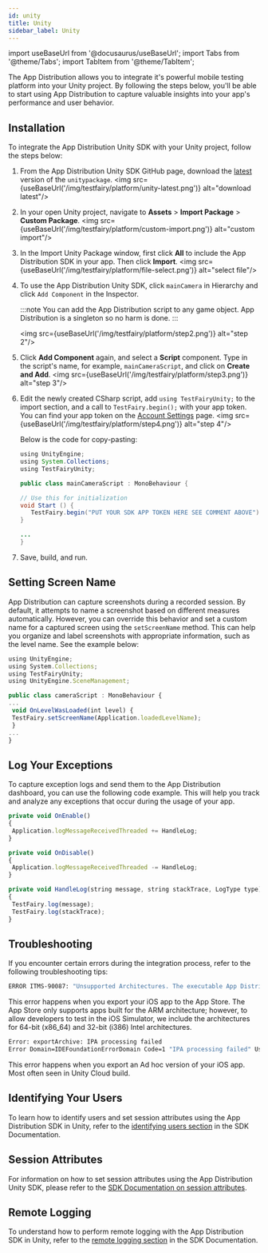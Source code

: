```yaml
---
id: unity
title: Unity
sidebar_label: Unity
---
```


import useBaseUrl from '@docusaurus/useBaseUrl';
import Tabs from '@theme/Tabs';
import TabItem from '@theme/TabItem';

The App Distribution allows you to integrate it's powerful mobile testing platform into your Unity project. By following the steps below, you'll be able to start using App Distribution to capture valuable insights into your app's performance and user behavior.

## Installation

To integrate the App Distribution Unity SDK with your Unity project, follow the steps below:


1. From the App Distribution Unity SDK GitHub page, download the [latest](https://github.com/testfairy/testfairy-unity-plugin/releases) version of the `unitypackage`.
   <img src={useBaseUrl('/img/testfairy/platform/unity-latest.png')} alt="download latest"/>

2. In your open Unity project, navigate to **Assets** > **Import Package** > **Custom Package**.
   <img src={useBaseUrl('/img/testfairy/platform/custom-import.png')} alt="custom import"/>

3. In the Import Unity Package window, first click **All** to include the App Distribution SDK in your app. Then click **Import**.
   <img src={useBaseUrl('/img/testfairy/platform/file-select.png')} alt="select file"/>

4. To use the App Distribution Unity SDK, click `mainCamera` in Hierarchy and click `Add Component` in the Inspector.

   :::note
   You can add the App Distribution script to any game object. App Distribution is a singleton so no harm is done.
   :::

   <img src={useBaseUrl('/img/testfairy/platform/step2.png')} alt="step 2"/>

5. Click **Add Component** again, and select a **Script** component. Type in the script's name, for example, `mainCameraScript`, and click on **Create and Add**.
   <img src={useBaseUrl('/img/testfairy/platform/step3.png')} alt="step 3"/>

6. Edit the newly created CSharp script, add `using TestFairyUnity;` to the import section, and a call to `TestFairy.begin();` with your app token. You can find your app token on the [Account Settings](https://app.testfairy.com/settings/#apptoken) page.
   <img src={useBaseUrl('/img/testfairy/platform/step4.png')} alt="step 4"/>

   Below is the code for copy-pasting:

   ```java
   using UnityEngine;
   using System.Collections;
   using TestFairyUnity;

   public class mainCameraScript : MonoBehaviour {

   // Use this for initialization
   void Start () {
      TestFairy.begin("PUT YOUR SDK APP TOKEN HERE SEE COMMENT ABOVE");
   }

   ...
   }
   ```

7. Save, build, and run.


## Setting Screen Name

App Distribution can capture screenshots during a recorded session. By default, it attempts to name a screenshot based on different measures automatically. However, you can override this behavior and set a custom name for a captured screen using the `setScreenName` method. This can help you organize and label screenshots with appropriate information, such as the level name. See the example below:


```js
using UnityEngine;
using System.Collections;
using TestFairyUnity;
using UnityEngine.SceneManagement;

public class cameraScript : MonoBehaviour {
...
 void OnLevelWasLoaded(int level) {
 TestFairy.setScreenName(Application.loadedLevelName);
 }
...
}
```

## Log Your Exceptions

To capture exception logs and send them to the App Distribution dashboard, you can use the following code example. This will help you track and analyze any exceptions that occur during the usage of your app.

```js
private void OnEnable()
{
 Application.logMessageReceivedThreaded += HandleLog;
}

private void OnDisable()
{
 Application.logMessageReceivedThreaded -= HandleLog;
}

private void HandleLog(string message, string stackTrace, LogType type)
{
 TestFairy.log(message);
 TestFairy.log(stackTrace);
}
```

## Troubleshooting

If you encounter certain errors during the integration process, refer to the following troubleshooting tips:

```bash
ERROR ITMS-90087: "Unsupported Architectures. The executable App Distribution.framework contains unsupported architectures '[x86_64, i386]'
```

This error happens when you export your iOS app to the App Store. The App Store only supports apps built for the ARM architecture; however, to allow developers to test in the iOS Simulator, we include the architectures for 64-bit (x86_64) and 32-bit (i386) Intel architectures.

```bash
Error: exportArchive: IPA processing failed
Error Domain=IDEFoundationErrorDomain Code=1 "IPA processing failed" UserInfo={NSLocalizedDescription=IPA processing failed}
```

This error happens when you export an Ad hoc version of your iOS app. Most often seen in Unity Cloud build.

## Identifying Your Users

To learn how to identify users and set session attributes using the App Distribution SDK in Unity, refer to the [identifying users section](/testfairy/sdk/identifying-users/) in the SDK Documentation.

## Session Attributes

For information on how to set session attributes using the App Distribution Unity SDK, please refer to the [SDK Documentation on session attributes](/testfairy/sdk/session-attributes/).

## Remote Logging

To understand how to perform remote logging with the App Distribution SDK in Unity, refer to the [remote logging section](/testfairy/sdk/remote-logging/) in the SDK Documentation.
